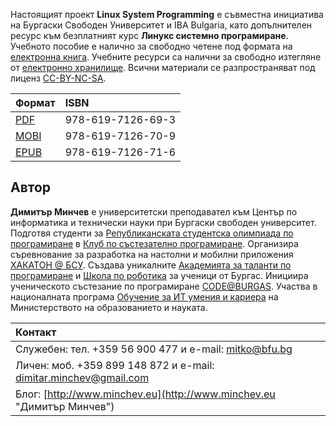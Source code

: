 Настоящият проект **Linux System Programming** е съвместна инициатива на Бургаски Свободен Университет и IBA Bulgaria, като допълнителен ресурс към безплатният курс **Линукс системно програмиране**.
Учебното пособие е налично за свободно четене под формата на [електронна книга](https://dimitar-minchev.gitbook.io/linux-system-programming/). 
Учебните ресурси са налични за свободно изтегляне от [електронно хранилище](https://github.com/dimitarminchev/LSP/).
Всични материали се разпространяват под лиценз [CC-BY-NC-SA](https://creativecommons.org/licenses/by-nc-sa/4.0/).

| Формат | ISBN |
| :--- | :--- |
| [PDF](book.pdf) | 978-619-7126-69-3 |
| [MOBI](book.mobi) | 978-619-7126-70-9 |
| [EPUB](book.epub) | 978-619-7126-71-6 |

## Автор

**Димитър Минчев** е университетски преподавател към Център по информатика и технически науки при Бургаски свободен университет. 
Подготвя студенти за [Републиканската студентска олимпиада по програмиране](http://www.bcpc.eu/) в [Клуб по състезателно програмиране](https://dev.bfu.bg/).
Организира съревнование за разработка на настолни и мобилни приложения [ХАКАТОН @ БСУ](https://dev.bfu.bg/hackathon/).
Създава уникалните [Академията за таланти по програмиране](http://atp.bfu.bg/) и [Школа по роботика](http://robots.bfu.bg/) за ученици от Бургас.
Инициира ученическото състезание по програмиране [CODE@BURGAS](https://spoj.bfu.bg/).
Участва в националната програма [Обучение за ИТ умения и кариера](https://github.com/dimitarminchev/ITCareer) на Министерството на образованието и науката.

| Контакт |
| :--- |
| Служебен: тел. +359 56 900 477 и e-mail: [mitko@bfu.bg](http://www.minchev.eu/about/mitko@bfu.bg) |
| Личен:  моб. +359 899 148 872 и e-mail: [dimitar.minchev@gmail.com](mailto:dimitar.minchev@gmail.com) |
| Блог: [http://www.minchev.eu](http://www.minchev.eu "Димитър Минчев") |
